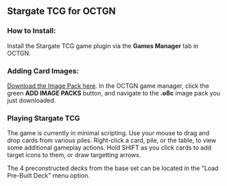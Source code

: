 ## Stargate TCG for OCTGN

### How to Install:

Install the Stargate TCG game plugin via the **Games Manager** tab in OCTGN.

### Adding Card Images:

[Download the Image Pack here](https://github.com/brine/Stargate-TCG-OCTGN/raw/master/STARGATE_TCG_BASE_SET_v1.0.o8c).  In the OCTGN game manager, click the green **ADD IMAGE PACKS** button, and navigate to the **.o8c** image pack you just downloaded.

### Playing Stargate TCG

The game is currently in minimal scripting.  Use your mouse to drag and drop cards from various piles.  Right-click a card, pile, or the table, to view some additional gameplay actions.  Hold SHIFT as you click cards to add target icons to them, or draw targetting arrows.

The 4 preconstructed decks from the base set can be located in the "Load Pre-Built Deck" menu option.
